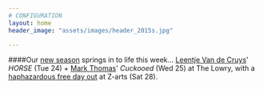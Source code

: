 ```yaml
---
# CONFIGURATION
layout: home
header_image: "assets/images/header_2015s.jpg"

---
```

####Our [new season](/current/2015-spring) springs in to life this week… [Leentje Van de Cruys](/current/2015-spring/vandecruys)' *HORSE* (Tue 24) + [Mark Thomas](/current/2015-spring/thomas)' *Cuckooed* (Wed 25) at The Lowry, with a [haphazardous free day out](/current/2015-haphazard) at Z-arts (Sat 28).
